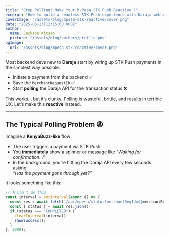 ```yaml
---
title: "Stop Polling! Make Your M-Pesa STK Push Reactive ⚡"
excerpt: "How to build a seamless STK Push experience with Daraja webhooks, WebAssembly, and sockets."
coverImage: "/assets/blog/mpesa-stk-reactive/cover.png"
date: "2025-08-23T12:15:00.000Z"
author:
  name: Jackson Kitsao
  picture: "/assets/blog/authors/profile.png"
ogImage:
  url: "/assets/blog/mpesa-stk-reactive/cover.png"
---
```


Most backend devs new to **Daraja** start by wiring up STK Push payments in the simplest way possible:

- Initiate a payment from the backend ✅
- Save the `MerchantRequestID` ✅
- Start **polling** the Daraja API for the transaction status ❌

This works… but it’s clunky. Polling is wasteful, brittle, and results in terrible UX. Let’s make this **reactive** instead.

---

## The Typical Polling Problem 😩

Imagine a **KenyaBuzz-like** flow:

- The user triggers a payment via STK Push
- You **immediately** show a spinner or message like _"Waiting for confirmation…"_
- In the background, you’re hitting the Daraja API every few seconds asking:  
  _“Has the payment gone through yet?”_

It looks something like this:

```ts
// ❌ Don't do this
const interval = setInterval(async () => {
  const res = await fetch(`/api/mpesa/status?merchantReqId=${merchantReqId}`);
  const { status } = await res.json();
  if (status === "COMPLETED") {
    clearInterval(interval);
    showSuccess();
  }
}, 3000);
```
